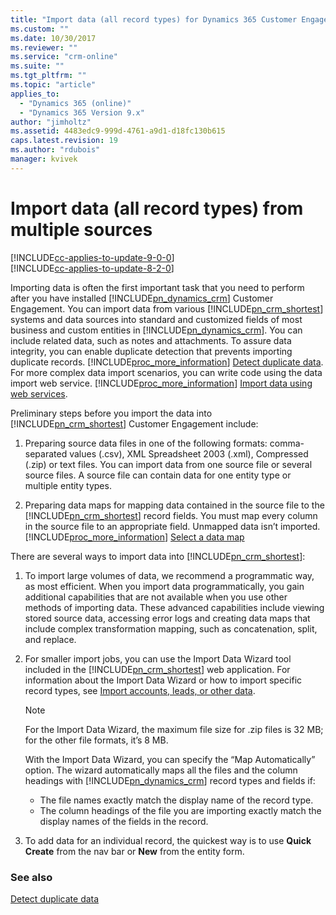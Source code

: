 ```yaml
---
title: "Import data (all record types) for Dynamics 365 Customer Engagement | MicrosoftDocs"
ms.custom: ""
ms.date: 10/30/2017
ms.reviewer: ""
ms.service: "crm-online"
ms.suite: ""
ms.tgt_pltfrm: ""
ms.topic: "article"
applies_to: 
  - "Dynamics 365 (online)"
  - "Dynamics 365 Version 9.x"
author: "jimholtz"
ms.assetid: 4483edc9-999d-4761-a9d1-d18fc130b615
caps.latest.revision: 19
ms.author: "rdubois"
manager: kvivek
---
```

# Import data (all record types) from multiple sources

[!INCLUDE[cc-applies-to-update-9-0-0](../includes/cc_applies_to_update_9_0_0.md)]<br/>[!INCLUDE[cc-applies-to-update-8-2-0](../includes/cc_applies_to_update_8_2_0.md)]

Importing data is often the first important task that you need to perform after you have installed [!INCLUDE[pn_dynamics_crm](../includes/pn-dynamics-crm.md)] Customer Engagement. You can import data from various [!INCLUDE[pn_crm_shortest](../includes/pn-crm-shortest.md)] systems and data sources into standard and customized fields of most business and custom entities in [!INCLUDE[pn_dynamics_crm](../includes/pn-dynamics-crm.md)]. You can include related data, such as notes and attachments. To assure data integrity, you can enable duplicate detection that prevents importing duplicate records. [!INCLUDE[proc_more_information](../includes/proc-more-information.md)] [Detect duplicate data](https://docs.microsoft.com/dynamics365/customer-engagement/admin/detect-duplicate-data). For more complex data import scenarios, you can write code using the data import web service. [!INCLUDE[proc_more_information](../includes/proc-more-information.md)] [Import data using web services](https://docs.microsoft.com/dynamics365/customer-engagement/developer/import-data).
  
 Preliminary steps before you import the data into [!INCLUDE[pn_crm_shortest](../includes/pn-crm-shortest.md)] Customer Engagement include:  
  
1.  Preparing source data files in one of the following formats: comma-separated values (.csv), XML Spreadsheet 2003 (.xml), Compressed (.zip) or text files. You can import data from one source file or several source files. A source file can contain data for one entity type or multiple entity types.  
  
2.  Preparing data maps for mapping data contained in the source file to the [!INCLUDE[pn_crm_shortest](../includes/pn-crm-shortest.md)] record fields. You must map every column in the source file to an appropriate field. Unmapped data isn’t imported. [!INCLUDE[proc_more_information](../includes/proc-more-information.md)] [Select a data map](https://docs.microsoft.com/dynamics365/customer-engagement/basics/select-data-map)  
  
There are several ways to import data into [!INCLUDE[pn_crm_shortest](../includes/pn-crm-shortest.md)]:  
  
1.  To import large volumes of data, we recommend a programmatic way, as most efficient. When you import data programmatically, you gain additional capabilities that are not available when you use other methods of importing data. These advanced capabilities include viewing stored source data, accessing error logs and creating data maps that include complex transformation mapping, such as concatenation, split, and replace. 
  
2.  For smaller import jobs, you can use the Import Data Wizard tool included in the [!INCLUDE[pn_crm_shortest](../includes/pn-crm-shortest.md)] web application. For information about the Import Data Wizard or how to import specific record types, see [Import accounts, leads, or other data](https://docs.microsoft.com/dynamics365/customer-engagement/basics/import-accounts-leads-other-data).  
  
    > [!NOTE]
    >  For the Import Data Wizard, the maximum file size for .zip files is 32 MB; for the other file formats, it’s 8 MB.  
    >   
    >  With the Import Data Wizard, you can specify the “Map Automatically” option. The wizard automatically maps all the files and the column headings with [!INCLUDE[pn_dynamics_crm](../includes/pn-dynamics-crm.md)] record types and fields if:  
    >   
    >  -   The file names exactly match the display name of the record type.  
    > -   The column headings of the file you are importing exactly match the display names of the fields in the record.  
  
3.  To add data for an individual record, the quickest way is to use **Quick Create** from the nav bar or **New** from the entity form.  
  
### See also  
 [Detect duplicate data](https://docs.microsoft.com/dynamics365/customer-engagement/admin/detect-duplicate-data)
